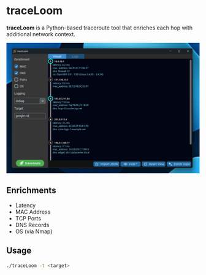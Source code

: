 # traceLoom

**traceLoom** is a Python-based traceroute tool that enriches each hop with additional network context.

![Preview](preview1.png)

## Enrichments
- Latency  
- MAC Address  
- TCP Ports  
- DNS Records  
- OS (via Nmap)

## Usage
```bash
./traceLoom -t <target>
```
